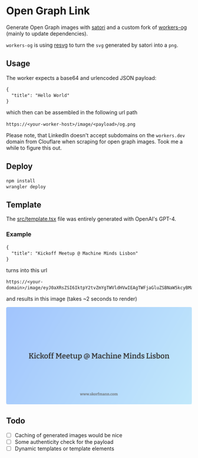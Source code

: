 # Open Graph Link

Generate Open Graph images with [satori](https://github.com/vercel/satori) and a custom fork of [workers-og](https://github.com/kvnang/workers-og/tree/main/packages/workers-og) (mainly to update dependencies).

`workers-og` is using [resvg](https://github.com/yisibl/resvg-js) to turn the `svg` generated by satori into a `png`.

## Usage

The worker expects a base64 and urlencoded JSON payload:

```
{
  "title": "Hello World"
}
```

which then can be assembled in the following url path

`https://<your-worker-host>/image/<payload>/og.png`

Please note, that LinkedIn doesn't accept subdomains on the `workers.dev` domain from Clouflare when scraping for open graph images. Took me a while to figure this out.

## Deploy

```
npm install
wrangler deploy
```

## Template

The [src/template.tsx](./src/template.tsx) file was entirely generated with OpenAI's GPT-4.

### Example

```
{
  "title": "Kickoff Meetup @ Machine Minds Lisbon"
}
```

turns into this url

```
https://<your-domain>/image/eyJ0aXRsZSI6IktpY2tvZmYgTWVldHVwIEAgTWFjaGluZSBNaW5kcyBMaXNib24gIn0%3D/og.png
```

and results in this image (takes ~2 seconds to render)

![open-graph](./og.png)

## Todo

- [ ] Caching of generated images would be nice
- [ ] Some authenticity check for the payload
- [ ] Dynamic templates or template elements